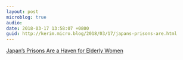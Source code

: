 ```yaml
---
layout: post
microblog: true
audio: 
date: 2018-03-17 13:58:07 +0800
guid: http://kerim.micro.blog/2018/03/17/japans-prisons-are.html
---
```

[Japan’s Prisons Are a Haven for Elderly Women](https://www.bloomberg.com/news/features/2018-03-16/japan-s-prisons-are-a-haven-for-elderly-women)
